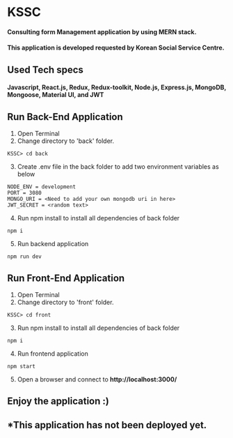 # KSSC

#### Consulting form Management application by using MERN stack. 
#### This application is developed requested by Korean Social Service Centre.

## Used Tech specs
#### Javascript, React.js, Redux, Redux-toolkit, Node.js, Express.js, MongoDB, Mongoose, Material UI, and JWT

## Run Back-End Application
1. Open Terminal
2. Change directory to 'back' folder. 
````
KSSC> cd back
````
3. Create .env file in the back folder to add two environment variables as below
````
NODE_ENV = development
PORT = 3080
MONGO_URI = <Need to add your own mongodb uri in here>
JWT_SECRET = <random text>

````
4. Run npm install to install all dependencies of back folder
````
npm i
````
5. Run backend application
````
npm run dev
````


## Run Front-End Application
1. Open Terminal
2. Change directory to 'front' folder.
````
KSSC> cd front
````
3. Run npm install to install all dependencies of back folder
````
npm i
````
4. Run frontend application
````
npm start
````
5. Open a browser and connect to **http://localhost:3000/**

## Enjoy the application :)

## *This application has not been deployed yet. 
